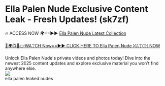 # Ella Palen Nude Exclusive Content Leak - Fresh Updates! (sk7zf)

🔥 ACCESS NOW 🌍==►► <a href="https://tinyurl.com/2mz8nhtm" rel="nofollow">Ella Palen Nude Latest Collection</a>
<br><br>
[🔴🌍📺📱👉WA𝚃CH Now==►► CLICK HERE TO Ella Palen Nude 𝚆𝙰𝚃𝙲𝙷 NOW](https://tinyurl.com/2mz8nhtm)
<br><br>
Unlock Ella Palen Nude's private videos and photos today! Dive into the newest 2025 content updates and explore exclusive material you won’t find anywhere else.
<br>
<a href="https://tinyurl.com/2mz8nhtm" rel="nofollow" data-target="animated-image.originalLink"><img src="https://camo.githubusercontent.com/8a4f000d20f83aca3bf7ec5f350d767afa0574a8a352519fd8cfa583a6f93a33/68747470733a2f2f692e696d6775722e636f6d2f644a486b345a712e676966" data-canonical-src="https://i.imgur.com/dJHk4Zq.gif" style="max-width: 100%; display: inline-block;" data-target="animated-image.originalImage"></a>
<br>
ella palen leaked nudes